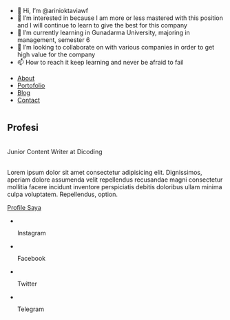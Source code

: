 - 👋 Hi, I’m @arinioktaviawf
- 👀 I’m interested in because I am more or less mastered with this position and I will continue to learn to give the best for this company
- 🌱 I’m currently learning in Gunadarma University, majoring in management, semester 6
- 💞️ I’m looking to collaborate on with various companies in order to get high value for the company
- 📫 How to reach it keep learning and never be afraid to fail

<!---
arinioktaviawf/arinioktaviawf is a ✨ special ✨ repository because its `README.md` (this file) appears on your GitHub profile.
You can click the Preview link to take a look at your changes.
--->

<!DOCTYPE html>
<html lang="en">
<head>
    <meta charset="UTF-8">
    <meta name="viewport" content="width=device-width, initial-scale=1.0">
    <link rel="stylesheet" href="style.css">
    <title>Web | Portofolio</title>
</head>
<body>
    <div class="container">
        <div class="sidebar">
            <nav>
                <ul>
                    <li><a href="">About</a></li>
                    <li><a href="">Portofolio</a></li>
                    <li><a href="">Blog</a></li>
                    <li><a href="">Contact</a></li>   
                </ul>
            </nav>
        </div>
        <main class="content">
              <section class="hero">
                  <img src="online.png" alt="">
              <div class="hero-content">
                  <h1>Profesi</h1><br></h2>Junior Content Writer at Dicoding</h2><br><br>   
<p> Lorem ipsum dolor sit amet consectetur adipisicing elit. Dignissimos, aperiam dolore assumenda velit repellendus recusandae magni consectetur mollitia facere incidunt inventore perspiciatis  debitis doloribus ullam minima culpa voluptatem. Repellendus, option.</p>
<a href="" class="action-btn">Profile Saya</a>
              </div>
                </section>
        </div>
        <div class="footer">
            <footer>
            <ul>
                <li><img src="instagram.png" alt=""><p>Instagram</p></a></li>
                <li><img src="facebook.png" alt=""><p>Facebook</p></a></li>
                <li><img src="twitter.png" alt=""><p>Twitter</p></a></li>
                <li><img src="telegram.png" alt=""><p>Telegram</p></a></li>
            </ul>
            </footer>
        </div>
    </div>    
</body>
</html>

